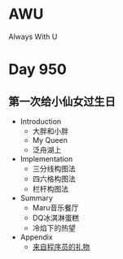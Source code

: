 # AWU
Always With U

# Day 950
## 第一次给小仙女过生日
- Introduction
    + 大胖和小胖
    + My Queen
    + 泛舟湖上
- Implementation
    + 三分线构图法
    + 四六格构图法
    + 栏杆构图法
- Summary
    + Maru音乐餐厅
    + DQ冰淇淋蛋糕
    + 冷焰下的热望
- Appendix
    + [来自程序员的礼物](https://github.com/LGN520/AWU)
